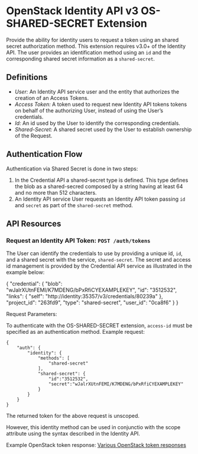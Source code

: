 OpenStack Identity API v3 OS-SHARED-SECRET Extension
====================================================

Provide the ability for identity users to request a token using an shared
secret authorization method. This extension requires v3.0+ of the Identity API.
The user provides an identification method using an `id` and the
corresponding shared secret information as a `shared-secret`.

Definitions
-----------

- *User:* An Identity API service user and the entity that authorizes the
  creation of an Access Tokens.
- *Access Token:* A token used to request new Identity API tokens
  tokens on behalf of the authorizing User, instead of using the User’s
  credentials.
- *Id:* An id used by the User to identify the corresponding credentials.
- *Shared-Secret:* A shared secret used by the User to establish ownership of
  the Request.

Authentication Flow
-------------------

Authentication via Shared Secret is done in two steps:

1. In the Credential API a shared-secret type is defined. This type defines
   the blob as a shared-secred composed by a string having at least 64 and no
   more than 512 characters.
2. An Identity API service User requests an Identity API token passing `id` and
   `secret` as part of the `shared-secret` method.

API Resources
-------------

### Request an Identity API Token: `POST /auth/tokens`

The User can identify the credentials to use by providing a unique id, `id`,
and a shared secret with the service, `shared-secret`. The secret and access id
management is provided by the Credential API service as illustrated in the
example below:

{
    "credential": {
        "blob": "wJalrXUtnFEMI/K7MDENG/bPxRfiCYEXAMPLEKEY",
        "id": "3512532",
        "links": {
            "self": "http://identity:35357/v3/credentials/80239a"
        },
        "project_id": "263fd9",
        "type": "shared-secret",
        "user_id": "0ca8f6"
    }
}

Request Parameters:

To authenticate with the OS-SHARED-SECRET extension, `access-id` must be
specified as an authentication method.
Example request:

    {
        "auth": {
            "identity": {
                "methods": [
                    "shared-secret"
                ],
                "shared-secret": {
                    "id":"3512532",
                    "secret":"wJalrXUtnFEMI/K7MDENG/bPxRfiCYEXAMPLEKEY"
                }
            }
        }
    }

The returned token for the above request is unscoped.

However, this identity method can be used in conjunctio with the scope attribute
using the syntax described in the Identity API.

Example OpenStack token response: [Various OpenStack token responses](https://github.com/openstack/identity-api/blob/master/openstack-identity-api/v3/src/markdown/identity-api-v3.md#authentication-responses)
